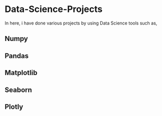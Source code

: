 # Data-Science-Projects
  In here, i have done various projects by using Data Science tools such as,
  ## Numpy
  ## Pandas
  ## Matplotlib
  ## Seaborn
  ## Plotly
